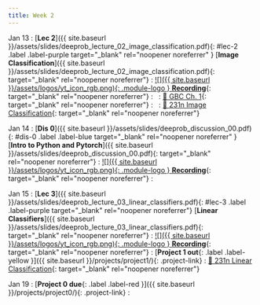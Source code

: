 ```yaml
---
title: Week 2
---
```


Jan 13
: [**Lec 2**]({{ site.baseurl }}/assets/slides/deeprob_lecture_02_image_classification.pdf){: #lec-2 .label .label-purple target="_blank" rel="noopener noreferrer" } [**Image Classification**]({{ site.baseurl }}/assets/slides/deeprob_lecture_02_image_classification.pdf){: target="_blank" rel="noopener noreferrer"}
  : [![]({{ site.baseurl }}/assets/logos/yt_icon_rgb.png){: .module-logo } **Recording**](https://leccap.engin.umich.edu/leccap/player/r/k4WywR){: target="_blank" rel="noopener noreferrer"}
: &nbsp;
  : [📖 GBC Ch. 1](https://www.deeplearningbook.org/contents/intro.html){: target="_blank" rel="noopener noreferrer"}
: &nbsp;
  : [📖 231n Image Classification](https://cs231n.github.io/classification/){: target="_blank" rel="noopener noreferrer"}


Jan 14
: [**Dis 0**]({{ site.baseurl }}/assets/slides/deeprob_discussion_00.pdf){: #dis-0 .label .label-blue target="_blank" rel="noopener noreferrer" } [**Intro to Python and Pytorch**]({{ site.baseurl }}/assets/slides/deeprob_discussion_00.pdf){: target="_blank" rel="noopener noreferrer"}
  : [![]({{ site.baseurl }}/assets/logos/yt_icon_rgb.png){: .module-logo } **Recording**](https://leccap.engin.umich.edu/leccap/player/r/1XpAsw){: target="_blank" rel="noopener noreferrer"}
: &nbsp;



Jan 15
: [**Lec 3**]({{ site.baseurl }}/assets/slides/deeprob_lecture_03_linear_classifiers.pdf){: #lec-3 .label .label-purple target="_blank" rel="noopener noreferrer"} [**Linear Classifiers**]({{ site.baseurl }}/assets/slides/deeprob_lecture_03_linear_classifiers.pdf){: target="_blank" rel="noopener noreferrer"}
  : [![]({{ site.baseurl }}/assets/logos/yt_icon_rgb.png){: .module-logo } **Recording**](https://leccap.engin.umich.edu/leccap/player/r/h7xdMy){: target="_blank" rel="noopener noreferrer"}
: [**Project 1 out**{: .label .label-yellow }]({{ site.baseurl }}/projects/project1/){: .project-link}
  : [📖 231n Linear Classification](https://cs231n.github.io/linear-classify/){: target="_blank" rel="noopener noreferrer"}



Jan 19
: [**Project 0 due**{: .label .label-red }]({{ site.baseurl }}/projects/project0/){: .project-link}
: &nbsp;
